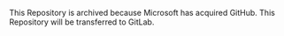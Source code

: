 This Repository is archived because Microsoft has acquired GitHub. This Repository will be transferred to GitLab.
